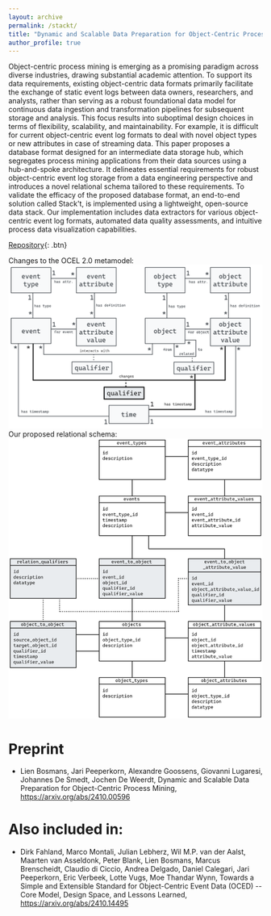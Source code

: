 ```yaml
---
layout: archive
permalink: /stackt/
title: "Dynamic and Scalable Data Preparation for Object-Centric Process Mining"
author_profile: true
---
```


Object-centric process mining is emerging as a promising paradigm across diverse industries, drawing substantial academic attention. To support its data requirements, existing object-centric data formats primarily facilitate the exchange of static event logs between data owners, researchers, and analysts, rather than serving as a robust foundational data model for continuous data ingestion and transformation pipelines for subsequent storage and analysis. This focus results into suboptimal design choices in terms of flexibility, scalability, and maintainability. For example, it is difficult for current object-centric event log formats to deal with novel object types or new attributes in case of streaming data. This paper proposes a database format designed for an intermediate data storage hub, which segregates process mining applications from their data sources using a hub-and-spoke architecture. It delineates essential requirements for robust object-centric event log storage from a data engineering perspective and introduces a novel relational schema tailored to these requirements. To validate the efficacy of the proposed database format, an end-to-end solution called Stack't, is implemented using a lightweight, open-source data stack. Our implementation includes data extractors for various object-centric event log formats, automated data quality assessments, and intuitive process data visualization capabilities.

[Repository](https://github.com/LienBosmans/stack-t){: .btn}

Changes to the OCEL 2.0 metamodel:
![](/images/metamodel_highlight_changes.png)
Our proposed relational schema:
![](/images/relational_schema_for_paper.png)

Preprint
=======
* Lien Bosmans, Jari Peeperkorn, Alexandre Goossens, Giovanni Lugaresi, Johannes De Smedt, Jochen De Weerdt, Dynamic and Scalable Data Preparation for Object-Centric Process Mining, https://arxiv.org/abs/2410.00596

Also included in:
=======
* Dirk Fahland, Marco Montali, Julian Lebherz, Wil M.P. van der Aalst, Maarten van Asseldonk, Peter Blank, Lien Bosmans, Marcus Brenscheidt, Claudio di Ciccio, Andrea Delgado, Daniel Calegari, Jari Peeperkorn, Eric Verbeek, Lotte Vugs, Moe Thandar Wynn, Towards a Simple and Extensible Standard for Object-Centric Event Data (OCED) -- Core Model, Design Space, and Lessons Learned, https://arxiv.org/abs/2410.14495